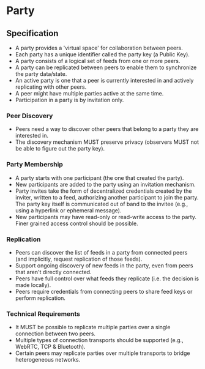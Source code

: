 # Party

## Specification

* A party provides a 'virtual space' for collaboration between peers.
* Each party has a unique identifier called the party key (a Public Key).
* A party consists of a logical set of feeds from one or more peers.
* A party can be replicated between peers to enable them to synchronize the party data/state.
* An active party is one that a peer is currently interested in and actively replicating with other peers.
* A peer might have multiple parties active at the same time.
* Participation in a party is by invitation only.

### Peer Discovery

* Peers need a way to discover other peers that belong to a party they are interested in.
* The discovery mechanism MUST preserve privacy (observers MUST not be able to figure out the party key).

### Party Membership

* A party starts with one participant (the one that created the party).
* New participants are added to the party using an invitation mechanism.
* Party invites take the form of decentralized credentials created by the inviter, written to a feed, authorizing another participant to join the party. The party key itself is communicated out of band to the invitee (e.g., using a hyperlink or ephemeral message).
* New participants may have read-only or read-write access to the party. Finer grained access control should be possible.

### Replication

* Peers can discover the list of feeds in a party from connected peers (and implicitly, request replication of those feeds).
* Support ongoing discovery of new feeds in the party, even from peers that aren't directly connected.
* Peers have full control over what feeds they replicate (i.e. the decision is made locally).
* Peers require credentials from connecting peers to share feed keys or perform replication.

### Technical Requirements

* It MUST be possible to replicate multiple parties over a single connection between two peers.
* Multiple types of connection transports should be supported (e.g., WebRTC, TCP & Bluetooth).
* Certain peers may replicate parties over multiple transports to bridge heterogeneous networks.
